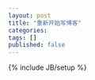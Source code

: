 ```yaml
---
layout: post
title: "重新开始写博客"
categories: 
tags: []
published: false
---
```

{% include JB/setup %}


